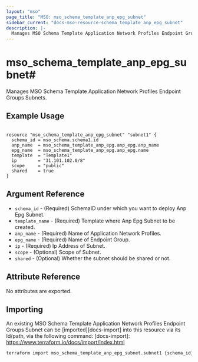 ```yaml
---
layout: "mso"
page_title: "MSO: mso_schema_template_anp_epg_subnet"
sidebar_current: "docs-mso-resource-schema_template_anp_epg_subnet"
description: |-
  Manages MSO Schema Template Application Network Profiles Endpoint Groups Subnets.
---
```


# mso_schema_template_anp_epg_subnet#

Manages MSO Schema Template Application Network Profiles Endpoint Groups Subnets.

## Example Usage ##

```hcl

resource "mso_schema_template_anp_epg_subnet" "subnet1" {
  schema_id = mso_schema.schema1.id
  anp_name  = mso_schema_template_anp_epg.anp_epg.anp_name
  epg_name  = mso_schema_template_anp_epg.anp_epg.name
  template  = "Template1"
  ip        = "31.101.102.0/8"
  scope     = "public"
  shared    = true
}

```

## Argument Reference ##

* `schema_id` - (Required) SchemaID under which you want to deploy Anp Epg Subnet.
* `template_name` - (Required) Template where Anp Epg Subnet to be created.
* `anp_name` - (Required) Name of Application Network Profiles.
* `epg_name` - (Required) Name of Endpoint Group.
* `ip` - (Required) Ip Address of Subnet.
* `scope` - (Optional) Scope of Subnet.
* `shared` - (Optional) Whether the subnet should be shared or not.

## Attribute Reference ##

No attributes are exported.

## Importing ##

An existing MSO Schema Template Application Network Profiles Endpoint Groups Subnet can be [imported][docs-import] into this resource via its Id/path, via the following command: [docs-import]: <https://www.terraform.io/docs/import/index.html>

```bash
terraform import mso_schema_template_anp_epg_subnet.subnet1 {schema_id}/template/{template_name}/anp/{anp_name}/epg/{epg_name}/subnet/{ip}
```
